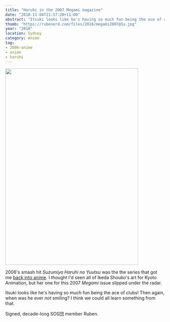 ```yaml
---
title: "Haruhi in the 2007 Megami magazine"
date: "2018-11-04T21:57:20+11:00"
abstract: "Itsuki looks like he's having so much fun being the ace of clubs!"
thumb: "https://rubenerd.com/files/2018/megami2007@1x.jpg"
year: "2018"
location: Sydney
category: Anime
tag:
- 2006-anime
- anime
- haruhi
---
```

<p><img src="https://rubenerd.com/files/2018/megami2007@1x.jpg" srcset="https://rubenerd.com/files/2018/megami2007@1x.jpg 1x, https://rubenerd.com/files/2018/megami2007@2x.jpg 2x" alt="" style="width:420px; height:622px;" /></p>

2006's smash hit *Suzumiya Haruhi no Yuutsu* was the the series that got me [back into anime]. I thought I'd seen all of Ikeda Shouko's art for Kyoto Animation, but her one for this 2007 *Megami* issue slipped under the radar.

Itsuki looks like he's having so much fun being the ace of clubs! Then again, when was he ever *not* smiling? I think we could all learn something from that.

Signed, decade-long SOS団 member Ruben.

[back into anime]: https://rubenerd.com/haruhi-suzumiya-on-freebsd/

